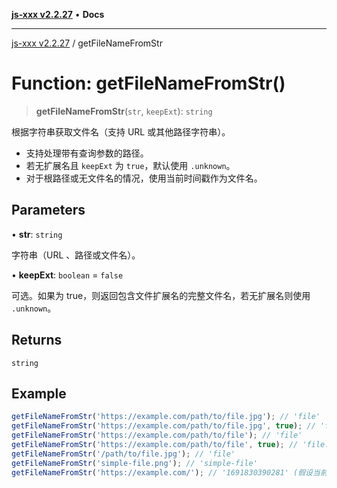 [**js-xxx v2.2.27**](../README.md) • **Docs**

***

[js-xxx v2.2.27](../README.md) / getFileNameFromStr

# Function: getFileNameFromStr()

> **getFileNameFromStr**(`str`, `keepExt`): `string`

根据字符串获取文件名（支持 URL 或其他路径字符串）。
- 支持处理带有查询参数的路径。
- 若无扩展名且 `keepExt` 为 `true`，默认使用 `.unknown`。
- 对于根路径或无文件名的情况，使用当前时间戳作为文件名。

## Parameters

• **str**: `string`

字符串（URL 、路径或文件名）。

• **keepExt**: `boolean` = `false`

可选。如果为 true，则返回包含文件扩展名的完整文件名，若无扩展名则使用 `.unknown`。

## Returns

`string`

## Example

```ts
getFileNameFromStr('https://example.com/path/to/file.jpg'); // 'file'
getFileNameFromStr('https://example.com/path/to/file.jpg', true); // 'file.jpg'
getFileNameFromStr('https://example.com/path/to/file'); // 'file'
getFileNameFromStr('https://example.com/path/to/file', true); // 'file.unknown'
getFileNameFromStr('/path/to/file.jpg'); // 'file'
getFileNameFromStr('simple-file.png'); // 'simple-file'
getFileNameFromStr('https://example.com/'); // '1691830390281' (假设当前时间为 1691830390281)
```
